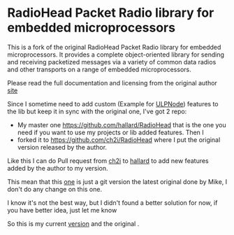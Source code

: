 RadioHead Packet Radio library for embedded microprocessors
===========================================================

This is a fork of the original RadioHead Packet Radio library for embedded microprocessors. It provides a complete object-oriented library for sending and receiving packetized messages via a variety of common data radios and other transports on a range of embedded microprocessors.

Please read the full documentation and licensing from the original author [site][3]

Since I sometime need to add custom (Example for [ULPNode][6]) features to the lib but keep it in sync with the original one, I've got 2 repo:    

- My master one https://github.com/hallard/RadioHead that is the one you need if you want to use my projects or lib added features. Then I 
- forked it to https://github.com/ch2i/RadioHead where I put the original version released by the author.


Like this I can do Pull request from [ch2i][4] to [hallard][1] to add new features added by the author to my version.

This mean that this [one][4] is just a git version the latest original done by Mike, I don't do any change on this one.

I know it's not the best way, but I didn't found a better solution for now, if you have better idea, just let me know

So this is my current [version][1] 
and the original .

[1]: https://github.com/hallard/RadioHead 
[2]: https://hallard.me
[3]: http://www.airspayce.com/mikem/arduino/RadioHead/
[4]: http://www.airspayce.com/mikem/arduino/RadioHead/RadioHead-1.61.zip
[5]: https://github.com/ch2i/RadioHead 
[6]: http://hallard.me/category/ulpnode/ 
